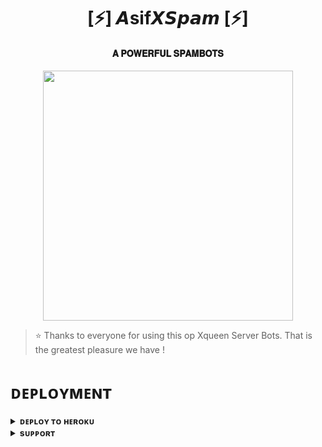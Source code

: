 <h1 align="center"><b>[⚡] 𝘼sif𝙓𝙎𝙥𝙖𝙢 [⚡]</b></h1>

<h4 align="center"> 𝐀 𝐏𝐎𝐖𝐄𝐑𝐅𝐔𝐋 𝐒𝐏𝐀𝐌𝐁𝐎𝐓𝐒</h4>

<p align="center"><a href="https://t.me/PyXen"><img src="https://radare.arzfun.com/api/tg/photo?id=AgACAgUAAxkBAAIFmmWC60q-Ny8mfifiU25wQP_bRJx7AAIQvjEb7IMZVAABp8jv_Jx82wEAAwIAA3kAAzME" width="400"></a></p>


> ⭐️ Thanks to everyone for using this op Xqueen Server Bots. That is the greatest pleasure we have !


# ᴅᴇᴘʟᴏʏᴍᴇɴᴛ


<details>
<summary><b>ᴅᴇᴘʟᴏʏ ᴛᴏ ʜᴇʀᴏᴋᴜ</b></summary>
<br>

[![Deploy](https://www.herokucdn.com/deploy/button.svg)](https://dashboard.heroku.com/new?template=https://github.com/ASIFXQUEEN/Aqxspam)

</details>


<details>
<summary><b>sᴜᴘᴘᴏʀᴛ</b></summary>
<br>

<a href="https://t.me/BESTODISHA"><img src="https://img.shields.io/badge/Join-Telegram%20Channel-red.svg?logo=Telegram"></a>

</details>
